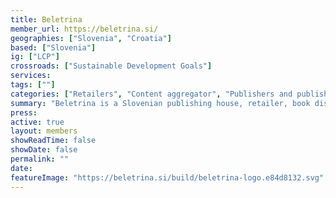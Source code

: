 ```yaml
---
title: Beletrina
member_url: https://beletrina.si/
geographies: ["Slovenia", "Croatia"]
based: ["Slovenia"]
ig: ["LCP"]
crossroads: ["Sustainable Development Goals"] 
services: 
tags: [""]
categories: ["Retailers", "Content aggregator", "Publishers and publishing groups"] 
summary: "Beletrina is a Slovenian publishing house, retailer, book distributor and technical service provider."
press:
active: true
layout: members
showReadTime: false
showDate: false
permalink: ""
date: 
featureImage: "https://beletrina.si/build/beletrina-logo.e84d8132.svg"
---
```

